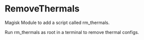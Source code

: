 # RemoveThermals
Magisk Module to add a script called rm_thermals.

Run rm_thermals as root in a terminal to remove thermal configs.
